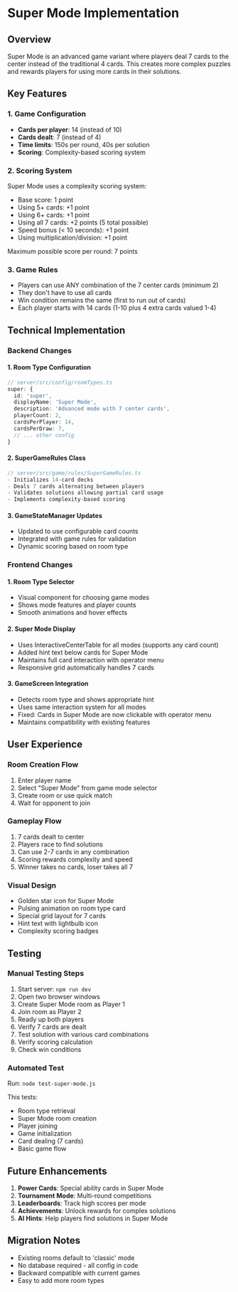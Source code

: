 # Super Mode Implementation

## Overview
Super Mode is an advanced game variant where players deal 7 cards to the center instead of the traditional 4 cards. This creates more complex puzzles and rewards players for using more cards in their solutions.

## Key Features

### 1. Game Configuration
- **Cards per player**: 14 (instead of 10)
- **Cards dealt**: 7 (instead of 4)
- **Time limits**: 150s per round, 40s per solution
- **Scoring**: Complexity-based scoring system

### 2. Scoring System
Super Mode uses a complexity scoring system:
- Base score: 1 point
- Using 5+ cards: +1 point
- Using 6+ cards: +1 point
- Using all 7 cards: +2 points (5 total possible)
- Speed bonus (< 10 seconds): +1 point
- Using multiplication/division: +1 point

Maximum possible score per round: 7 points

### 3. Game Rules
- Players can use ANY combination of the 7 center cards (minimum 2)
- They don't have to use all cards
- Win condition remains the same (first to run out of cards)
- Each player starts with 14 cards (1-10 plus 4 extra cards valued 1-4)

## Technical Implementation

### Backend Changes

#### 1. Room Type Configuration
```typescript
// server/src/config/roomTypes.ts
super: {
  id: 'super',
  displayName: 'Super Mode',
  description: 'Advanced mode with 7 center cards',
  playerCount: 2,
  cardsPerPlayer: 14,
  cardsPerDraw: 7,
  // ... other config
}
```

#### 2. SuperGameRules Class
```typescript
// server/src/game/rules/SuperGameRules.ts
- Initializes 14-card decks
- Deals 7 cards alternating between players
- Validates solutions allowing partial card usage
- Implements complexity-based scoring
```

#### 3. GameStateManager Updates
- Updated to use configurable card counts
- Integrated with game rules for validation
- Dynamic scoring based on room type

### Frontend Changes

#### 1. Room Type Selector
- Visual component for choosing game modes
- Shows mode features and player counts
- Smooth animations and hover effects

#### 2. Super Mode Display
- Uses InteractiveCenterTable for all modes (supports any card count)
- Added hint text below cards for Super Mode
- Maintains full card interaction with operator menu
- Responsive grid automatically handles 7 cards

#### 3. GameScreen Integration
- Detects room type and shows appropriate hint
- Uses same interaction system for all modes
- Fixed: Cards in Super Mode are now clickable with operator menu
- Maintains compatibility with existing features

## User Experience

### Room Creation Flow
1. Enter player name
2. Select "Super Mode" from game mode selector
3. Create room or use quick match
4. Wait for opponent to join

### Gameplay Flow
1. 7 cards dealt to center
2. Players race to find solutions
3. Can use 2-7 cards in any combination
4. Scoring rewards complexity and speed
5. Winner takes no cards, loser takes all 7

### Visual Design
- Golden star icon for Super Mode
- Pulsing animation on room type card
- Special grid layout for 7 cards
- Hint text with lightbulb icon
- Complexity scoring badges

## Testing

### Manual Testing Steps
1. Start server: `npm run dev`
2. Open two browser windows
3. Create Super Mode room as Player 1
4. Join room as Player 2
5. Ready up both players
6. Verify 7 cards are dealt
7. Test solution with various card combinations
8. Verify scoring calculation
9. Check win conditions

### Automated Test
Run: `node test-super-mode.js`

This tests:
- Room type retrieval
- Super Mode room creation
- Player joining
- Game initialization
- Card dealing (7 cards)
- Basic game flow

## Future Enhancements

1. **Power Cards**: Special ability cards in Super Mode
2. **Tournament Mode**: Multi-round competitions
3. **Leaderboards**: Track high scores per mode
4. **Achievements**: Unlock rewards for complex solutions
5. **AI Hints**: Help players find solutions in Super Mode

## Migration Notes

- Existing rooms default to 'classic' mode
- No database required - all config in code
- Backward compatible with current games
- Easy to add more room types